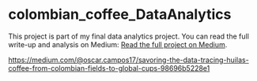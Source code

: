 # colombian_coffee_DataAnalytics


This project is part of my final data analytics project. You can read the full write-up and analysis on Medium: [Read the full project on Medium]([https://medium.com/your-article-link](https://medium.com/@oscar.campos17/savoring-the-data-tracing-huilas-coffee-from-colombian-fields-to-global-cups-98696b5228e1)).

https://medium.com/@oscar.campos17/savoring-the-data-tracing-huilas-coffee-from-colombian-fields-to-global-cups-98696b5228e1
